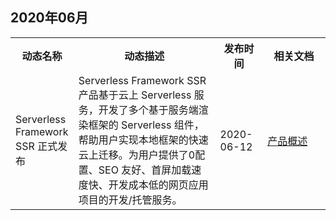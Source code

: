 ## 2020年06月

<table><tr>
<th width="20%">动态名称</th>
<th width="45%">动态描述</th>
<th width="15%">发布时间</th>
<th width="20%">相关文档</th>
</tr><tr>
<td>Serverless Framework SSR 正式发布</td>
<td>Serverless Framework SSR 产品基于云上 Serverless 服务，开发了多个基于服务端渲染框架的 Serverless 组件，帮助用户实现本地框架的快速云上迁移。为用户提供了0配置、SEO 友好、首屏加载速度快、开发成本低的网页应用项目的开发/托管服务。</td>
<td>2020-06-12</td>
<td><a href="https://cloud.tencent.com/document/product/1242/45414">产品概述</a></td>
</tr></table>
